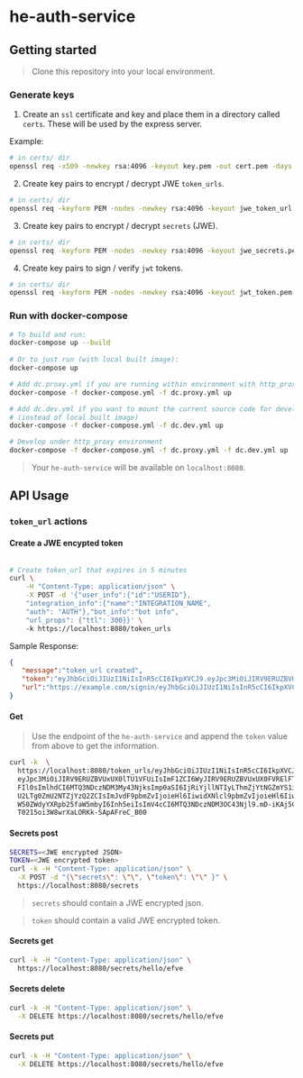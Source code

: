 # he-auth-service

## Getting started

> Clone this repository into your local environment.

### Generate keys

1. Create an `ssl` certificate and key and place them in a directory called `certs`. These will be used by the express server.

  Example:

  ```bash
  # in certs/ dir
  openssl req -x509 -newkey rsa:4096 -keyout key.pem -out cert.pem -days 9999
  ```

2. Create key pairs to encrypt / decrypt JWE `token_urls`.

  ```bash
  # in certs/ dir
  openssl req -keyform PEM -nodes -newkey rsa:4096 -keyout jwe_token_url.pem -pubkey -out jwe_token_url_pub.pem
  ```

3. Create key pairs to encrypt / decrypt `secrets` (JWE).

  ```bash
  # in certs/ dir
  openssl req -keyform PEM -nodes -newkey rsa:4096 -keyout jwe_secrets.pem -pubkey -out jwe_secrets_pub.pem
  ```

4. Create key pairs to sign / verify `jwt` tokens.

  ```bash
  # in certs/ dir
  openssl req -keyform PEM -nodes -newkey rsa:4096 -keyout jwt_token.pem -pubkey -out jwt_token_pub.pem
  ```

### Run with docker-compose

```bash
# To build and run:
docker-compose up --build
 
# Or to just run (with local built image):
docker-compose up

# Add dc.proxy.yml if you are running within environment with http_proxy
docker-compose -f docker-compose.yml -f dc.proxy.yml up

# Add dc.dev.yml if you want to mount the current source code for development
# (instead of local built image)
docker-compose -f docker-compose.yml -f dc.dev.yml up

# Develop under http_proxy environment
docker-compose -f docker-compose.yml -f dc.proxy.yml -f dc.dev.yml up
```

> Your `he-auth-service` will be available on `localhost:8080`.

## API Usage

### `token_url` actions
 
#### Create a JWE encypted token

```bash

# Create token_url that expires in 5 minutes
curl \
    -H "Content-Type: application/json" \
    -X POST -d '{"user_info":{"id":"USERID"},
    "integration_info":{"name":"INTEGRATION_NAME", 
    "auth": "AUTH"},"bot_info":"bot info",
    "url_props": {"ttl": 300}}' \ 
    -k https://localhost:8080/token_urls

```

Sample Response:

```json
{
   "message":"token_url created",
   "token":"eyJhbGciOiJIUzI1NiIsInR5cCI6IkpXVCJ9.eyJpc3MiOiJIRV9ERUZBVUxUX0lTU1VFUiIsImF1ZCI6WyJIRV9ERUZBVUxUX0FVRElFTkNFIl0sImlhdCI6MTQ3NDczNDM3My43NjksImp0aSI6IjRiYjllNTIyLThmZjYtNGZmYS1iYzU2LTg0ZmU2NTZjYzQ2ZCIsImJvdF9pbmZvIjoieHl6IiwidXNlcl9pbmZvIjoieHl6IiwiaW50ZWdyYXRpb25faW5mbyI6Inh5eiIsImV4cCI6MTQ3NDczNDM3OC43Njl9.mD-iKAj5CfnT0215oi3W8wrXaLORKk-SApAFreC_B00",
   "url":"https://example.com/signin/eyJhbGciOiJIUzI1NiIsInR5cCI6IkpXVCJ9.eyJpc3MiOiJIRV9ERUZBVUxUX0lTU1VFUiIsImF1ZCI6WyJIRV9ERUZBVUxUX0FVRElFTkNFIl0sImlhdCI6MTQ3NDczNDM3My43NjksImp0aSI6IjRiYjllNTIyLThmZjYtNGZmYS1iYzU2LTg0ZmU2NTZjYzQ2ZCIsImJvdF9pbmZvIjoieHl6IiwidXNlcl9pbmZvIjoieHl6IiwiaW50ZWdyYXRpb25faW5mbyI6Inh5eiIsImV4cCI6MTQ3NDczNDM3OC43Njl9.mD-iKAj5CfnT0215oi3W8wrXaLORKk-SApAFreC_B00"
}
```

#### Get

> Use the endpoint of the `he-auth-service` and append the `token` value from above to get the information. 

```bash
curl -k  \
  https://localhost:8080/token_urls/eyJhbGciOiJIUzI1NiIsInR5cCI6IkpXVCJ9.
  eyJpc3MiOiJIRV9ERUZBVUxUX0lTU1VFUiIsImF1ZCI6WyJIRV9ERUZBVUxUX0FVRElFTkN
  FIl0sImlhdCI6MTQ3NDczNDM3My43NjksImp0aSI6IjRiYjllNTIyLThmZjYtNGZmYS1iYz
  U2LTg0ZmU2NTZjYzQ2ZCIsImJvdF9pbmZvIjoieHl6IiwidXNlcl9pbmZvIjoieHl6Iiwia
  W50ZWdyYXRpb25faW5mbyI6Inh5eiIsImV4cCI6MTQ3NDczNDM3OC43Njl9.mD-iKAj5Cfn
  T0215oi3W8wrXaLORKk-SApAFreC_B00
```

#### Secrets post

```bash
SECRETS=<JWE encrypted JSON>
TOKEN=<JWE encrypted token>
curl -k -H "Content-Type: application/json" \
  -X POST -d "{\"secrets\": \"\", \"token\": \"\" }" \
  https://localhost:8080/secrets
```

> `secrets` should contain a JWE encrypted json.

> `token` should contain a valid JWE encrypted token.

#### Secrets get

```bash
curl -k -H "Content-Type: application/json" \
  https://localhost:8080/secrets/hello/efve
```

#### Secrets delete

```bash
curl -k -H "Content-Type: application/json" \
  -X DELETE https://localhost:8080/secrets/hello/efve
```

#### Secrets put

```bash
curl -k -H "Content-Type: application/json" \
  -X DELETE https://localhost:8080/secrets/hello/efve
```
